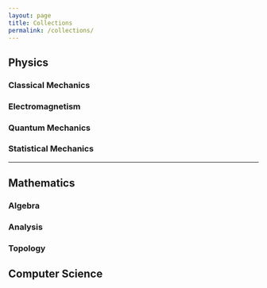 ```yaml
---
layout: page
title: Collections
permalink: /collections/
---
```


## Physics

### Classical Mechanics

### Electromagnetism

### Quantum Mechanics

### Statistical Mechanics

---

## Mathematics

### Algebra

### Analysis

### Topology

## Computer Science
